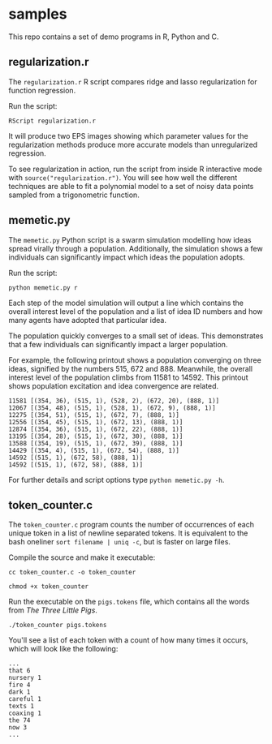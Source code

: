 # samples
This repo contains a set of demo programs in R, Python and C.



## regularization.r
The `regularization.r` R script compares ridge and lasso regularization for function regression.  

Run the script:

`RScript regularization.r`

It will produce two EPS images showing which parameter values for the regularization methods produce more accurate models than unregularized regression.

To see regularization in action, run the script from inside R interactive mode with `source("regularization.r")`.  You will see how well the different techniques are able to fit a polynomial model to a set of noisy data points sampled from a trigonometric function.

## memetic.py
The `memetic.py` Python script is a swarm simulation modelling how ideas spread virally through a population.  Additionally, the simulation shows a few individuals can significantly impact which ideas the population adopts.

Run the script:

`python memetic.py r`

Each step of the model simulation will output a line which contains the overall interest level of the population and a list of idea ID numbers and how many agents have adopted that particular idea.

The population quickly converges to a small set of ideas. This demonstrates that a few individuals can significantly impact a larger population.  

For example, the following printout shows a population converging on three ideas, signified by the numbers 515, 672 and 888. Meanwhile, the overall interest level of the population climbs from 11581 to 14592.  This printout shows population excitation and idea convergence are related.

    11581 [(354, 36), (515, 1), (528, 2), (672, 20), (888, 1)]
    12067 [(354, 48), (515, 1), (528, 1), (672, 9), (888, 1)]
    12275 [(354, 51), (515, 1), (672, 7), (888, 1)]
    12556 [(354, 45), (515, 1), (672, 13), (888, 1)]
    12874 [(354, 36), (515, 1), (672, 22), (888, 1)]
    13195 [(354, 28), (515, 1), (672, 30), (888, 1)]
    13588 [(354, 19), (515, 1), (672, 39), (888, 1)]
    14429 [(354, 4), (515, 1), (672, 54), (888, 1)]
    14592 [(515, 1), (672, 58), (888, 1)]
    14592 [(515, 1), (672, 58), (888, 1)]

For further details and script options type `python memetic.py -h`.

## token_counter.c

The `token_counter.c` program counts the number of occurrences of each unique token in a list of newline separated tokens.  It is equivalent to the bash oneliner `sort filename | uniq -c`, but is faster on large files.

Compile the source and make it executable:

`cc token_counter.c -o token_counter`

`chmod +x token_counter`

Run the executable on the `pigs.tokens` file, which contains all the words from *The Three Little Pigs*.

`./token_counter pigs.tokens`

You'll see a list of each token with a count of how many times it occurs, which will look like the following:

    ...
    that 6
    nursery 1
    fire 4
    dark 1
    careful 1
    texts 1
    coaxing 1
    the 74
    now 3
    ...
